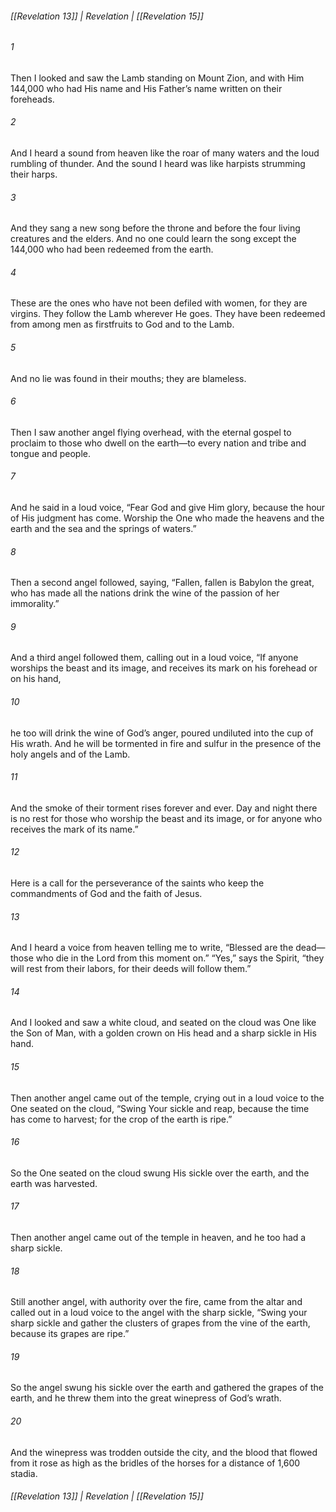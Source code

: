 ###### [[Revelation 13]] | Revelation | [[Revelation 15]]

###### 1
Then I looked and saw the Lamb standing on Mount Zion, and with Him 144,000 who had His name and His Father’s name written on their foreheads.
###### 2
And I heard a sound from heaven like the roar of many waters and the loud rumbling of thunder. And the sound I heard was like harpists strumming their harps.
###### 3
And they sang a new song before the throne and before the four living creatures and the elders. And no one could learn the song except the 144,000 who had been redeemed from the earth.
###### 4
These are the ones who have not been defiled with women, for they are virgins. They follow the Lamb wherever He goes. They have been redeemed from among men as firstfruits to God and to the Lamb.
###### 5
And no lie was found in their mouths; they are blameless.
###### 6
Then I saw another angel flying overhead, with the eternal gospel to proclaim to those who dwell on the earth—to every nation and tribe and tongue and people.
###### 7
And he said in a loud voice, “Fear God and give Him glory, because the hour of His judgment has come. Worship the One who made the heavens and the earth and the sea and the springs of waters.”
###### 8
Then a second angel followed, saying, “Fallen, fallen is Babylon the great, who has made all the nations drink the wine of the passion of her immorality.”
###### 9
And a third angel followed them, calling out in a loud voice, “If anyone worships the beast and its image, and receives its mark on his forehead or on his hand,
###### 10
he too will drink the wine of God’s anger, poured undiluted into the cup of His wrath. And he will be tormented in fire and sulfur in the presence of the holy angels and of the Lamb.
###### 11
And the smoke of their torment rises forever and ever. Day and night there is no rest for those who worship the beast and its image, or for anyone who receives the mark of its name.”
###### 12
Here is a call for the perseverance of the saints who keep the commandments of God and the faith of Jesus.
###### 13
And I heard a voice from heaven telling me to write, “Blessed are the dead—those who die in the Lord from this moment on.” “Yes,” says the Spirit, “they will rest from their labors, for their deeds will follow them.”
###### 14
And I looked and saw a white cloud, and seated on the cloud was One like the Son of Man, with a golden crown on His head and a sharp sickle in His hand.
###### 15
Then another angel came out of the temple, crying out in a loud voice to the One seated on the cloud, “Swing Your sickle and reap, because the time has come to harvest; for the crop of the earth is ripe.”
###### 16
So the One seated on the cloud swung His sickle over the earth, and the earth was harvested.
###### 17
Then another angel came out of the temple in heaven, and he too had a sharp sickle.
###### 18
Still another angel, with authority over the fire, came from the altar and called out in a loud voice to the angel with the sharp sickle, “Swing your sharp sickle and gather the clusters of grapes from the vine of the earth, because its grapes are ripe.”
###### 19
So the angel swung his sickle over the earth and gathered the grapes of the earth, and he threw them into the great winepress of God’s wrath.
###### 20
And the winepress was trodden outside the city, and the blood that flowed from it rose as high as the bridles of the horses for a distance of 1,600 stadia.

###### [[Revelation 13]] | Revelation | [[Revelation 15]]
